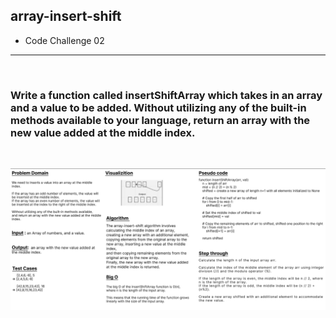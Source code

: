 ## array-insert-shift
* Code Challenge 02
---
<br>

### Write a function called insertShiftArray which takes in an array and a value to be added. Without utilizing any of the built-in methods available to your language, return an array with the new value added at the middle index.
<br>

![array-insert-shift Whiteboard](./arrayInsertShift_WhiteBoard.png)